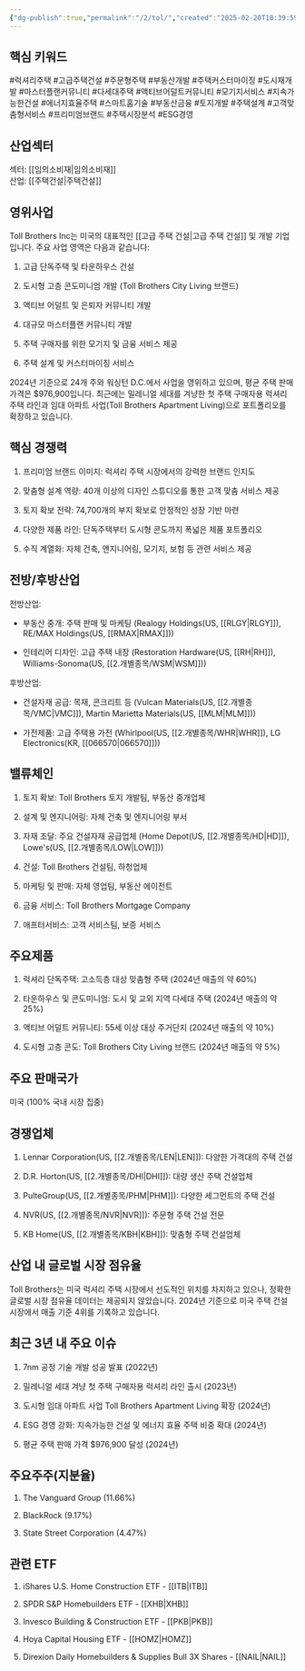 ```yaml
---
{"dg-publish":true,"permalink":"/2/tol/","created":"2025-02-20T10:39:59.386+09:00","updated":"2025-07-29T21:37:05.285+09:00"}
---
```


## 핵심 키워드

#럭셔리주택 #고급주택건설 #주문형주택 #부동산개발 #주택커스터마이징 #도시재개발 #마스터플랜커뮤니티 #다세대주택 #액티브어덜트커뮤니티 #모기지서비스 #지속가능한건설 #에너지효율주택 #스마트홈기술 #부동산금융 #토지개발 #주택설계 #고객맞춤형서비스 #프리미엄브랜드 #주택시장분석 #ESG경영

## 산업섹터

섹터: [[임의소비재\|임의소비재]]  
산업: [[주택건설\|주택건설]]

## 영위사업

Toll Brothers Inc는 미국의 대표적인 [[고급 주택 건설\|고급 주택 건설]] 및 개발 기업입니다. 주요 사업 영역은 다음과 같습니다:

1. 고급 단독주택 및 타운하우스 건설
    
2. 도시형 고층 콘도미니엄 개발 (Toll Brothers City Living 브랜드)
    
3. 액티브 어덜트 및 은퇴자 커뮤니티 개발
    
4. 대규모 마스터플랜 커뮤니티 개발
    
5. 주택 구매자를 위한 모기지 및 금융 서비스 제공
    
6. 주택 설계 및 커스터마이징 서비스
    

2024년 기준으로 24개 주와 워싱턴 D.C.에서 사업을 영위하고 있으며, 평균 주택 판매 가격은 $976,900입니다. 최근에는 밀레니얼 세대를 겨냥한 첫 주택 구매자용 럭셔리 주택 라인과 임대 아파트 사업(Toll Brothers Apartment Living)으로 포트폴리오를 확장하고 있습니다.

## 핵심 경쟁력

1. 프리미엄 브랜드 이미지: 럭셔리 주택 시장에서의 강력한 브랜드 인지도
    
2. 맞춤형 설계 역량: 40개 이상의 디자인 스튜디오를 통한 고객 맞춤 서비스 제공
    
3. 토지 확보 전략: 74,700개의 부지 확보로 안정적인 성장 기반 마련
    
4. 다양한 제품 라인: 단독주택부터 도시형 콘도까지 폭넓은 제품 포트폴리오
    
5. 수직 계열화: 자체 건축, 엔지니어링, 모기지, 보험 등 관련 서비스 제공
    

## 전방/후방산업

전방산업:

- 부동산 중개: 주택 판매 및 마케팅 (Realogy Holdings(US, [[RLGY\|RLGY]]), RE/MAX Holdings(US, [[RMAX\|RMAX]]))
    
- 인테리어 디자인: 고급 주택 내장 (Restoration Hardware(US, [[RH\|RH]]), Williams-Sonoma(US, [[2.개별종목/WSM\|WSM]]))
    

후방산업:

- 건설자재 공급: 목재, 콘크리트 등 (Vulcan Materials(US, [[2.개별종목/VMC\|VMC]]), Martin Marietta Materials(US, [[MLM\|MLM]]))
    
- 가전제품: 고급 주택용 가전 (Whirlpool(US, [[2.개별종목/WHR\|WHR]]), LG Electronics(KR, [[066570\|066570]]))
    

## 밸류체인

1. 토지 확보: Toll Brothers 토지 개발팀, 부동산 중개업체
    
2. 설계 및 엔지니어링: 자체 건축 및 엔지니어링 부서
    
3. 자재 조달: 주요 건설자재 공급업체 (Home Depot(US, [[2.개별종목/HD\|HD]]), Lowe's(US, [[2.개별종목/LOW\|LOW]]))
    
4. 건설: Toll Brothers 건설팀, 하청업체
    
5. 마케팅 및 판매: 자체 영업팀, 부동산 에이전트
    
6. 금융 서비스: Toll Brothers Mortgage Company
    
7. 애프터서비스: 고객 서비스팀, 보증 서비스
    

## 주요제품

1. 럭셔리 단독주택: 고소득층 대상 맞춤형 주택 (2024년 매출의 약 60%)
    
2. 타운하우스 및 콘도미니엄: 도시 및 교외 지역 다세대 주택 (2024년 매출의 약 25%)
    
3. 액티브 어덜트 커뮤니티: 55세 이상 대상 주거단지 (2024년 매출의 약 10%)
    
4. 도시형 고층 콘도: Toll Brothers City Living 브랜드 (2024년 매출의 약 5%)
    

## 주요 판매국가

미국 (100% 국내 시장 집중)

## 경쟁업체

1. Lennar Corporation(US, [[2.개별종목/LEN\|LEN]]): 다양한 가격대의 주택 건설
    
2. D.R. Horton(US, [[2.개별종목/DHI\|DHI]]): 대량 생산 주택 건설업체
    
3. PulteGroup(US, [[2.개별종목/PHM\|PHM]]): 다양한 세그먼트의 주택 건설
    
4. NVR(US, [[2.개별종목/NVR\|NVR]]): 주문형 주택 건설 전문
    
5. KB Home(US, [[2.개별종목/KBH\|KBH]]): 맞춤형 주택 건설업체
    

## 산업 내 글로벌 시장 점유율

Toll Brothers는 미국 럭셔리 주택 시장에서 선도적인 위치를 차지하고 있으나, 정확한 글로벌 시장 점유율 데이터는 제공되지 않았습니다. 2024년 기준으로 미국 주택 건설 시장에서 매출 기준 4위를 기록하고 있습니다.

## 최근 3년 내 주요 이슈

1. 7nm 공정 기술 개발 성공 발표 (2022년)
    
2. 밀레니얼 세대 겨냥 첫 주택 구매자용 럭셔리 라인 출시 (2023년)
    
3. 도시형 임대 아파트 사업 Toll Brothers Apartment Living 확장 (2024년)
    
4. ESG 경영 강화: 지속가능한 건설 및 에너지 효율 주택 비중 확대 (2024년)
    
5. 평균 주택 판매 가격 $976,900 달성 (2024년)
    

## 주요주주(지분율)

1. The Vanguard Group (11.66%)
    
2. BlackRock (9.17%)
    
3. State Street Corporation (4.47%)
    

## 관련 ETF

1. iShares U.S. Home Construction ETF - [[ITB\|ITB]]
    
2. SPDR S&P Homebuilders ETF - [[XHB\|XHB]]
    
3. Invesco Building & Construction ETF - [[PKB\|PKB]]
    
4. Hoya Capital Housing ETF - [[HOMZ\|HOMZ]]
    
5. Direxion Daily Homebuilders & Supplies Bull 3X Shares - [[NAIL\|NAIL]]
    